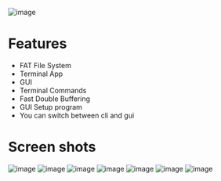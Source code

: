 ![image](https://github.com/MishaTY/Misha-OS/blob/master/Images/project-banner.png)

# Features
- FAT File System
- Terminal App
- GUI
- Terminal Commands
- Fast Double Buffering
- GUI Setup program
- You can switch between cli and gui

# Screen shots
![image](https://github.com/MishaTY/Misha-OS/blob/master/Images/setup.png)
![image](https://github.com/MishaTY/Misha-OS/blob/master/Images/setupwarn.png)
![image](https://github.com/MishaTY/Misha-OS/blob/master/Images/iselect.png)
![image](https://github.com/MishaTY/Misha-OS/blob/master/Images/cli.png)
![image](https://github.com/MishaTY/Misha-OS/blob/master/Images/desk.png)
![image](https://github.com/MishaTY/Misha-OS/blob/master/Images/term.png)
![image](https://github.com/MishaTY/Misha-OS/blob/master/Images/setting.png)
